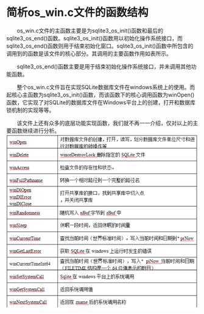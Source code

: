 # 简析os_win.c文件的函数结构
&nbsp;&nbsp;&nbsp;&nbsp;&nbsp;&nbsp;&nbsp;os_win.c文件的主函数主要是为sqlite3_os_init()函数和最后的sqlite3_os_end()函数。sqlite3_os_init()函数用以初始化操作系统接口，而sqlite3_os_end()函数则用于结束初始化窗口。sqlite3_os_init()函数中所包含的调用到的函数是该文件的核心部分。其调用的主要函数作用如表所示。

&nbsp;&nbsp;&nbsp;&nbsp;&nbsp;&nbsp;&nbsp;sqlite3_os_end()函数主要是用于结束初始化操作系统接口，并未调用其他功能函数。

&nbsp;&nbsp;&nbsp;&nbsp;&nbsp;&nbsp;&nbsp;整个os_win.c文件旨在实现SQLite数据库文件在windows系统上的使用。而起核心主函数为sqlite3_os_init()函数，而该函数下的核心调用函数为winOpen()函数，它实现了对SQLite的数据库文件在Windows平台上的创建，打开和数据库锁机制的实现等等。

&nbsp;&nbsp;&nbsp;&nbsp;&nbsp;&nbsp;&nbsp;该文件上还有众多的底层功能实现函数，我们就不再一一介绍，仅对以上的主要函数继续进行分析。
<img src="3.png">
